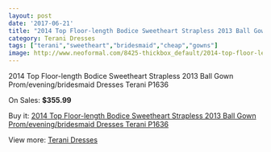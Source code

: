 ```yaml
---
layout: post
date: '2017-06-21'
title: "2014 Top Floor-length Bodice Sweetheart Strapless 2013 Ball Gown Prom/evening/bridesmaid Dresses Terani P1636"
category: Terani Dresses
tags: ["terani","sweetheart","bridesmaid","cheap","gowns"]
image: http://www.neoformal.com/8425-thickbox_default/2014-top-floor-length-bodice-sweetheart-strapless-2013-ball-gown-prom-evening-bridesmaid-dresses-terani-p1636.jpg
---
```

2014 Top Floor-length Bodice Sweetheart Strapless 2013 Ball Gown Prom/evening/bridesmaid Dresses Terani P1636

On Sales: **$355.99**
<a href="https://www.neoformal.com/en/terani-dresses/2966-2014-top-floor-length-bodice-sweetheart-strapless-2013-ball-gown-prom-evening-bridesmaid-dresses-terani-p1636.html"><amp-img layout="responsive" width="600" height="600" src="//www.neoformal.com/8425-thickbox_default/2014-top-floor-length-bodice-sweetheart-strapless-2013-ball-gown-prom-evening-bridesmaid-dresses-terani-p1636.jpg" alt="2014 Top Floor-length Bodice Sweetheart Strapless 2013 Ball Gown Prom/evening/bridesmaid Dresses Terani P1636 0" /></a>
<a href="https://www.neoformal.com/en/terani-dresses/2966-2014-top-floor-length-bodice-sweetheart-strapless-2013-ball-gown-prom-evening-bridesmaid-dresses-terani-p1636.html"><amp-img layout="responsive" width="600" height="600" src="//www.neoformal.com/8426-thickbox_default/2014-top-floor-length-bodice-sweetheart-strapless-2013-ball-gown-prom-evening-bridesmaid-dresses-terani-p1636.jpg" alt="2014 Top Floor-length Bodice Sweetheart Strapless 2013 Ball Gown Prom/evening/bridesmaid Dresses Terani P1636 1" /></a>

Buy it: [2014 Top Floor-length Bodice Sweetheart Strapless 2013 Ball Gown Prom/evening/bridesmaid Dresses Terani P1636](https://www.neoformal.com/en/terani-dresses/2966-2014-top-floor-length-bodice-sweetheart-strapless-2013-ball-gown-prom-evening-bridesmaid-dresses-terani-p1636.html "2014 Top Floor-length Bodice Sweetheart Strapless 2013 Ball Gown Prom/evening/bridesmaid Dresses Terani P1636")

View more: [Terani Dresses](https://www.neoformal.com/en/31-terani-dresses "Terani Dresses")